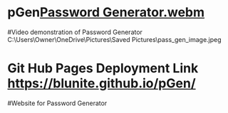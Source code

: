# pGen[Password Generator.webm](https://user-images.githubusercontent.com/75630576/210181315-6419d336-dfc9-46e1-9012-177b160794d6.webm)
#Video demonstration of Password Generator
C:\Users\Owner\OneDrive\Pictures\Saved Pictures\pass_gen_image.jpeg


# Git Hub Pages Deployment Link https://blunite.github.io/pGen/
#Website for Password Generator

